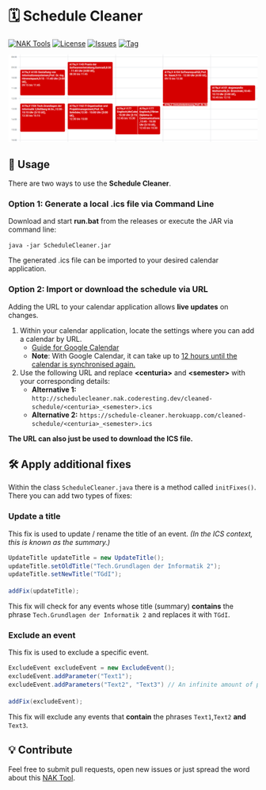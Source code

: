 # 🗓️ Schedule Cleaner

[![NAK Tools](https://img.shields.io/badge/NAK%20Tools-member-blue)](https://nak.coderesting.dev/)
[![License](https://img.shields.io/badge/license-MIT-brightgreen)](https://github.com/jeff-saupe/ScheduleCleaner/blob/master/LICENSE)
[![Issues](https://img.shields.io/github/issues/jeff-saupe/ScheduleCleaner)](https://github.com/jeff-saupe/ScheduleCleaner/issues)
[![Tag](https://img.shields.io/github/v/release/jeff-saupe/ScheduleCleaner)](https://github.com/jeff-saupe/ScheduleCleaner/releases)

![Comparison](comparison.gif)

## 📖 Usage
There are two ways to use the **Schedule Cleaner**.

### Option 1: Generate a local .ics file via Command Line
Download and start **run.bat** from the releases or execute the JAR via command line:

`java -jar ScheduleCleaner.jar`

The generated .ics file can be imported to your desired calendar application.

### Option 2: Import or download the schedule via URL
Adding the URL to your calendar application allows **live updates** on changes.

1. Within your calendar application, locate the settings where you can add a calendar by URL. <br>
   - [Guide for Google Calendar](https://support.google.com/calendar/answer/37100#:~:text=Use%20a%20link%20to%20add%20a%20public%20calendar)
   - **Note**: With Google Calendar, it can take up to [12 hours until the calendar is synchronised again.](https://support.google.com/calendar/answer/37100?hl=en&ref_topic=1672445/#:~:text=It%20might%20take%20up%20to%2012%20hours%20for%20changes%20to%20show%20in%20your%20Google%20Calendar.)
2. Use the following URL and replace **\<centuria\>** and **\<semester\>** with your corresponding details: <br>
   - **Alternative 1:** `http://schedulecleaner.nak.coderesting.dev/cleaned-schedule/<centuria>_<semester>.ics`
   - **Alternative 2:**
`https://schedule-cleaner.herokuapp.com/cleaned-schedule/<centuria>_<semester>.ics`

**The URL can also just be used to download the ICS file.**


## 🛠️ Apply additional fixes
Within the class `ScheduleCleaner.java` there is a method called `initFixes()`.
There you can add two types of fixes:

### Update a title
This fix is used to update / rename the title of an event. _(In the ICS context, this is known as the summary.)_

```java
UpdateTitle updateTitle = new UpdateTitle();
updateTitle.setOldTitle("Tech.Grundlagen der Informatik 2");
updateTitle.setNewTitle("TGdI");

addFix(updateTitle);
```

This fix will check for any events whose title (summary) **contains** the phrase `Tech.Grundlagen der Informatik 2` and replaces it with `TGdI`.

### Exclude an event
This fix is used to exclude a specific event.

```java
ExcludeEvent excludeEvent = new ExcludeEvent();
excludeEvent.addParameter("Text1");
excludeEvent.addParameters("Text2", "Text3") // An infinite amount of parameters can be added

addFix(excludeEvent);
```

This fix will exclude any events that **contain** the phrases `Text1`,`Text2` **and** `Text3`.


## 💡 Contribute
Feel free to submit pull requests, open new issues or just spread the word about this [NAK Tool](https://nak.coderesting.dev/).
